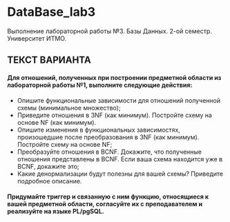 # DataBase_lab3
Выполнение лабораторной работы №3. Базы Данных. 2-ой семестр. Университет ИТМО. 

## ТЕКСТ ВАРИАНТА 
#### Для отношений, полученных при построении предметной области из лабораторной работы №1, выполните следующие действия: <br />
- Опишите функциональные зависимости для отношений полученной схемы (минимальное множество);  <br />
- Приведите отношения в 3NF (как минимум). Постройте схему на основе NF (как минимум).  <br />
- Опишите изменения в функциональных зависимостях, произошедшие после преобразования в 3NF (как минимум). Постройте схему на основе NF;  <br />
- Преобразуйте отношения в BCNF. Докажите, что полученные отношения представлены в BCNF. Если ваша схема находится уже в BCNF, докажите это;  <br />
- Какие денормализации будут полезны для вашей схемы? Приведите подробное описание.  <br />
#### Придумайте триггер и связанную с ним функцию, относящиеся к вашей предметной области, согласуйте их с преподавателем и реализуйте на языке PL/pgSQL.




